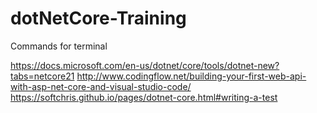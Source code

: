 # dotNetCore-Training

Commands for terminal

https://docs.microsoft.com/en-us/dotnet/core/tools/dotnet-new?tabs=netcore21
http://www.codingflow.net/building-your-first-web-api-with-asp-net-core-and-visual-studio-code/
https://softchris.github.io/pages/dotnet-core.html#writing-a-test

